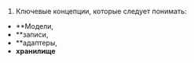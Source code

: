 
1. Ключевые концепции, которые следует понимать:
 - **Модели, 
 - **записи, 
 - **адаптеры, 
 - **хранилище**